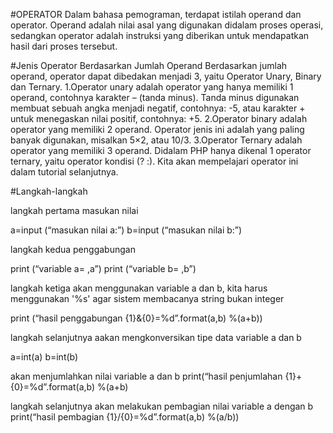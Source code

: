 #OPERATOR
Dalam bahasa pemograman, terdapat istilah operand dan operator. Operand adalah nilai asal yang digunakan didalam proses operasi, sedangkan operator adalah instruksi yang diberikan untuk mendapatkan hasil dari proses tersebut.

#Jenis Operator Berdasarkan Jumlah Operand
Berdasarkan jumlah operand, operator dapat dibedakan menjadi 3, yaitu Operator Unary, Binary dan Ternary.
1.Operator unary adalah operator yang hanya memiliki 1 operand, contohnya karakter – (tanda minus). Tanda minus digunakan membuat sebuah angka menjadi negatif, contohnya: -5, atau karakter + untuk menegaskan nilai positif, contohnya: +5.
2.Operator binary adalah operator yang memiliki 2 operand. Operator jenis ini adalah yang paling banyak digunakan, misalkan 5×2, atau 10/3.
3.Operator Ternary adalah operator yang memiliki 3 operand. Didalam PHP hanya dikenal 1 operator ternary, yaitu operator kondisi (? :). Kita akan mempelajari operator ini dalam tutorial selanjutnya.

#Langkah-langkah 


langkah pertama masukan nilai

a=input (“masukan nilai a:”)
b=input (“masukan nilai b:”)

langkah kedua penggabungan

print (“variable a= ,a”)
print (“variable b= ,b”)

langkah  ketiga akan menggunakan variable a dan b, kita harus menggunakan '%s' agar sistem membacanya string bukan integer

print (“hasil penggabungan {1}&{0}=%d”.format(a,b) %(a+b))

langkah selanjutnya aakan mengkonversikan tipe data variable a dan b

a=int(a)
b=int(b)

akan menjumlahkan nilai variable a dan b
print(“hasil penjumlahan {1}+{0}=%d”.format(a,b) %(a+b)

langkah selanjutnya akan melakukan pembagian nilai variable a dengan b
print(“hasil pembagian {1}/{0}=%d”.format(a,b) %(a/b))

